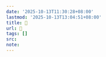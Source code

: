 ```yaml
---
date: '2025-10-13T11:30:28+08:00'
lastmod: '2025-10-13T13:04:51+08:00'
title: 󰥼
url: 󰥼
tags: []
src:
note:
---
```

